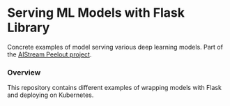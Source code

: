 # Serving ML Models with Flask Library
Concrete examples of model serving various deep learning models. Part of the [AIStream Peelout project](https://github.com/AIStream-Peelout).

### Overview
This repository contains different examples of wrapping models with Flask and deploying on Kubernetes.

